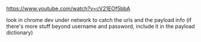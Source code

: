 https://www.youtube.com/watch?v=cV21EOf5bbA

look in chrome dev under network to catch the urls and the payload info (if there's more stuff beyond username and password, include it in the payload dictionary)